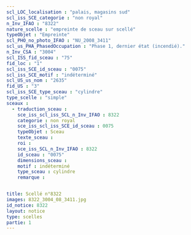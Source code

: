 ```yaml
---
scl_LOC_localisation : "palais, magasins sud"
scl_iss_SCE_categorie : "non royal"
n_Inv_IFAO : "8322"
nature_scelle : "empreinte de sceau sur scellé"
typeObjet : "Empreinte"
scl_PHO_no_photo_IFAO : "NU_2008_3411"
scl_us_PHA_PhasedOccupation : "Phase 1, dernier état (incendié)."
n_Inv_CSA : "3004"
scl_ISS_fid_sceau : "75"
fid_loc : "1"
scl_iss_SCE_id_sceau : "0075"
scl_iss_SCE_motif : "indéterminé"
scl_US_us_nom : "2635"
fid_US : "3"
scl_iss_SCE_type_sceau : "cylindre"
type_scelle : "simple"
sceaux :
  - traduction_sceau : 
    sce_iss_scl_iss_SCL_n_Inv_IFAO : 8322
    categorie : non royal
    sce_iss_scl_iss_SCE_id_sceau : 0075
    typeObjet : Sceau
    texte_sceau : 
    roi : 
    sce_iss_SCL_n_Inv_IFAO : 8322
    id_sceau : "0075"
    dimensions_sceau : 
    motif : indéterminé
    type_sceau : cylindre
    remarque : 


title: Scellé n°8322
images: 8322_3004_08_3411.jpg
id_notice: 8322
layout: notice
type: scelles
partie: 1
---
```

